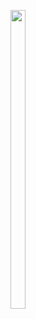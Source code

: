 <p>
<img src="https://user-images.githubusercontent.com/113609040/210039571-afa3ded3-4a80-4ec2-8e33-335e7b76503d.png
" width=22% height=35%>
</p>                                          
